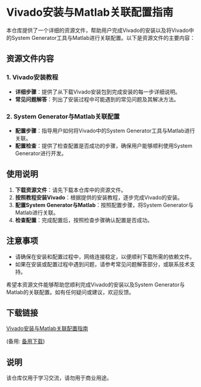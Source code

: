 # Vivado安装与Matlab关联配置指南

本仓库提供了一个详细的资源文件，帮助用户完成Vivado的安装以及将Vivado中的System Generator工具与Matlab进行关联配置。以下是资源文件的主要内容：

## 资源文件内容

### 1. Vivado安装教程
- **详细步骤**：提供了从下载Vivado安装包到完成安装的每一步详细说明。
- **常见问题解答**：列出了安装过程中可能遇到的常见问题及其解决方法。

### 2. System Generator与Matlab关联配置
- **配置步骤**：指导用户如何将Vivado中的System Generator工具与Matlab进行关联。
- **配置检查**：提供了检查配置是否成功的步骤，确保用户能够顺利使用System Generator进行开发。

## 使用说明
1. **下载资源文件**：请先下载本仓库中的资源文件。
2. **按照教程安装Vivado**：根据提供的安装教程，逐步完成Vivado的安装。
3. **配置System Generator与Matlab**：按照配置步骤，将System Generator与Matlab进行关联。
4. **检查配置**：完成配置后，按照检查步骤确认配置是否成功。

## 注意事项
- 请确保在安装和配置过程中，网络连接稳定，以便顺利下载所需的依赖文件。
- 如果在安装或配置过程中遇到问题，请参考常见问题解答部分，或联系技术支持。

希望本资源文件能够帮助您顺利完成Vivado的安装以及System Generator与Matlab的关联配置。如有任何疑问或建议，欢迎反馈。

## 下载链接
[Vivado安装与Matlab关联配置指南](https://pan.quark.cn/s/16c6dcae2979) 

(备用: [备用下载](https://pan.baidu.com/s/1DnW8fiRdYJt1ragS1UNuAg?pwd=1234))

## 说明

该仓库仅用于学习交流，请勿用于商业用途。
